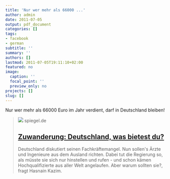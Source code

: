 ```yaml
---
title: 'Nur wer mehr als 66000 ...'
author: admin
date: 2011-07-05
output: pdf_document
categories: []
tags:
- facebook
- german
subtitle: ''
summary: ''
authors: []
lastmod: 2011-07-05T19:11:10+02:00
featured: no
image:
  caption: ''
  focal_point: ''
  preview_only: no
projects: []
slug: []
---
```

Nur wer mehr als 66000 Euro im Jahr verdient, darf in Deutschland bleiben!
> [![](https://cdn.prod.www.spiegel.de/images/b634c39f-0001-0004-0000-000000202115_w1280_r1.77_fpx70.67_fpy44.97.jpg)](http://www.spiegel.de/politik/deutschland/0,1518,772300,00.html)
> spiegel.de
> ## [Zuwanderung: Deutschland, was bietest du?](http://www.spiegel.de/politik/deutschland/0,1518,772300,00.html)
>
>Deutschland diskutiert seinen Fachkräftemangel. Nun sollen's Ärzte und Ingenieure aus dem Ausland richten. Dabei tut die Regierung so, als müsste sie sich nur hinstellen und rufen - und schon kämen Hochqualifizierte aus aller Welt angelaufen. Aber warum sollten sie?, fragt Hasnain Kazim.

